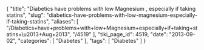 {
    "title": "Diabetics have problems with low Magnesium , especially if taking statins",
    "slug": "diabetics-have-problems-with-low-magnesium-especially-if-taking-statins",
    "aliases": [
        "/Diabetics+have+problems+with+low+Magnesium+especially+if+taking+statins+\u2013+Aug+2013",
        "/4519"
    ],
    "tiki_page_id": 4519,
    "date": "2013-09-02",
    "categories": [
        "Diabetes"
    ],
    "tags": [
        "Diabetes"
    ]
}